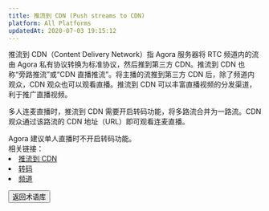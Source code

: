 ```yaml
---
title: 推流到 CDN (Push streams to CDN)
platform: All Platforms
updatedAt: 2020-07-03 19:15:12
---
```

推流到 CDN（Content Delivery Network）指 Agora 服务器将 RTC 频道内的流由 Agora 私有协议转换为标准协议，然后推到第三方 CDN。推流到 CDN 也称“旁路推流”或“CDN 直播推流”。将主播的流推到第三方 CDN 后，除了频道内观众，CDN 观众也可以观看直播。推流到 CDN 可以丰富直播视频的分发渠道，利于推广直播视频。

多人连麦直播时，推流到 CDN 需要开启转码功能，将多路流合并为一路流。CDN 观众通过该路流的 CDN 地址（URL）即可观看连麦直播。

<div class="alert note">Agora 建议单人直播时不开启转码功能。</div>

<div class="alert info">相关链接：
    <li><a href="https://docs.agora.io/cn/Interactive%20Broadcast/cdn_streaming_android?platform=Android">推流到 CDN</a></li>
    <li><a href="./transcoding">转码</a></li>
    <li><a href="./channel">频道</a></li>
</div>

<a href="./terms"><button>返回术语库</button></a>